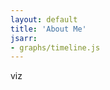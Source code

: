 ```yaml
---
layout: default
title: 'About Me'
jsarr:
- graphs/timeline.js
---
```

viz
<div id="visualization"></div>
